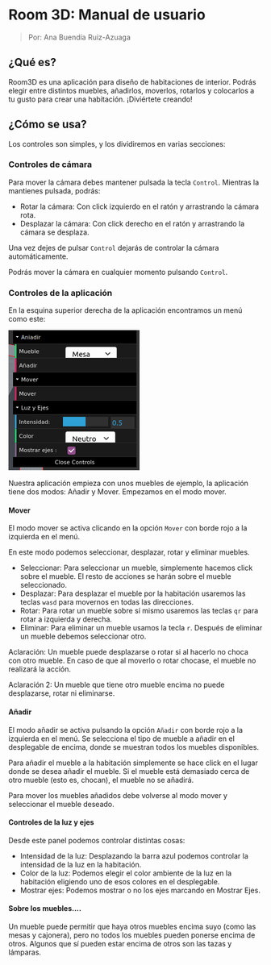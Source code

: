 # Room 3D: Manual de usuario

> Por: Ana Buendía Ruiz-Azuaga

## ¿Qué es?

Room3D es una aplicación para diseño de habitaciones de interior. Podrás elegir entre distintos muebles, añadirlos, moverlos, rotarlos y colocarlos a tu gusto para crear una habitación. ¡Diviértete creando!

## ¿Cómo se usa?

Los controles son simples, y los dividiremos en varias secciones:

### Controles de cámara

Para mover la cámara debes mantener pulsada la tecla `Control`. Mientras la mantienes pulsada, podrás:

- Rotar la cámara: Con click izquierdo en el ratón y arrastrando la cámara rota.
- Desplazar la cámara: Con click derecho en el ratón y arrastrando la cámara se desplaza.

Una vez dejes de pulsar `Control` dejarás de controlar la cámara automáticamente.

Podrás mover la cámara en cualquier momento pulsando `Control`.

### Controles de la aplicación

En la esquina superior derecha de la aplicación encontramos un menú como este:

![](./imgs/menu.png)

Nuestra aplicación empieza con unos muebles de ejemplo, la aplicación tiene dos modos: Añadir y Mover. Empezamos en el modo mover.

#### Mover

El modo mover se activa clicando en la opción `Mover` con borde rojo a la izquierda en el menú.

En este modo podemos seleccionar, desplazar, rotar y eliminar muebles.

- Seleccionar: Para seleccionar un mueble, simplemente hacemos click sobre el mueble. El resto de acciones se harán sobre el mueble seleccionado.
- Desplazar: Para desplazar el mueble por la habitación usaremos las teclas `wasd` para movernos en todas las direcciones.
- Rotar: Para rotar un mueble sobre sí mismo usaremos las teclas `qr` para rotar a izquierda y derecha.
- Eliminar: Para eliminar un mueble usamos la tecla `r`. Después de eliminar un mueble debemos seleccionar otro.

Aclaración: Un mueble puede desplazarse o rotar si al hacerlo no choca con otro mueble. En caso de que al moverlo o rotar chocase, el mueble no realizará la acción.

Aclaración 2: Un mueble que tiene otro mueble encima no puede desplazarse, rotar ni eliminarse.

#### Añadir

El modo añadir se activa pulsando la opción `Añadir` con borde rojo a la izquierda en el menú. Se selecciona el tipo de mueble a añadir en el desplegable de encima, donde se muestran todos los muebles disponibles.

Para añadir el mueble a la habitación simplemente se hace click en el lugar donde se desea añadir el mueble. Si el mueble está demasiado cerca de otro mueble (esto es, chocan), el mueble no se añadirá.

Para mover los muebles añadidos debe volverse al modo mover y seleccionar el mueble deseado.

#### Controles de la luz y ejes

Desde este panel podemos controlar distintas cosas:

- Intensidad de la luz: Desplazando la barra azul podemos controlar la intensidad de la luz en la habitación.
- Color de la luz: Podemos elegir el color ambiente de la luz en la habitación eligiendo uno de esos colores en el desplegable.
- Mostrar ejes: Podemos mostrar o no los ejes marcando en Mostrar Ejes.

#### Sobre los muebles....

Un mueble puede permitir que haya otros muebles encima suyo (como las mesas y cajonera), pero no todos los muebles pueden ponerse encima de otros. Algunos que sí pueden estar encima de otros son las tazas y lámparas.

